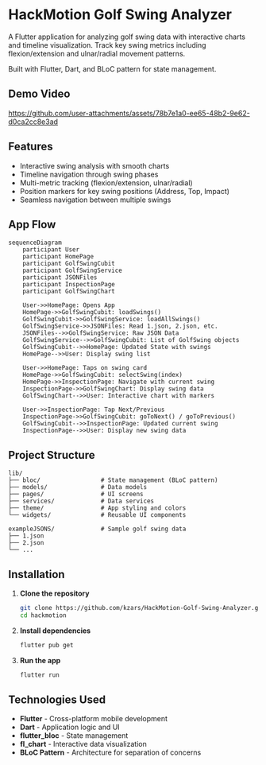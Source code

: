 # HackMotion Golf Swing Analyzer

A Flutter application for analyzing golf swing data with interactive charts and timeline visualization. Track key swing metrics including flexion/extension and ulnar/radial movement patterns.

Built with Flutter, Dart, and BLoC pattern for state management.

## Demo Video

https://github.com/user-attachments/assets/78b7e1a0-ee65-48b2-9e62-d0ca2cc8e3ad

## Features

- Interactive swing analysis with smooth charts
- Timeline navigation through swing phases
- Multi-metric tracking (flexion/extension, ulnar/radial)
- Position markers for key swing positions (Address, Top, Impact)
- Seamless navigation between multiple swings

## App Flow

```mermaid
sequenceDiagram
    participant User
    participant HomePage
    participant GolfSwingCubit
    participant GolfSwingService
    participant JSONFiles
    participant InspectionPage
    participant GolfSwingChart
    
    User->>HomePage: Opens App
    HomePage->>GolfSwingCubit: loadSwings()
    GolfSwingCubit->>GolfSwingService: loadAllSwings()
    GolfSwingService->>JSONFiles: Read 1.json, 2.json, etc.
    JSONFiles-->>GolfSwingService: Raw JSON Data
    GolfSwingService-->>GolfSwingCubit: List of GolfSwing objects
    GolfSwingCubit-->>HomePage: Updated State with swings
    HomePage-->>User: Display swing list
    
    User->>HomePage: Taps on swing card
    HomePage->>GolfSwingCubit: selectSwing(index)
    HomePage->>InspectionPage: Navigate with current swing
    InspectionPage->>GolfSwingChart: Display swing data
    GolfSwingChart-->>User: Interactive chart with markers
    
    User->>InspectionPage: Tap Next/Previous
    InspectionPage->>GolfSwingCubit: goToNext() / goToPrevious()
    GolfSwingCubit-->>InspectionPage: Updated current swing
    InspectionPage-->>User: Display new swing data
```

## Project Structure

```
lib/
├── bloc/                 # State management (BLoC pattern)
├── models/               # Data models
├── pages/                # UI screens
├── services/             # Data services
├── theme/                # App styling and colors
└── widgets/              # Reusable UI components

exampleJSONS/             # Sample golf swing data
├── 1.json
├── 2.json
└── ...
```

## Installation

1. **Clone the repository**
   ```bash
   git clone https://github.com/kzars/HackMotion-Golf-Swing-Analyzer.git
   cd hackmotion
   ```

2. **Install dependencies**
   ```bash
   flutter pub get
   ```

3. **Run the app**
   ```bash
   flutter run
   ```

## Technologies Used

- **Flutter** - Cross-platform mobile development
- **Dart** - Application logic and UI
- **flutter_bloc** - State management
- **fl_chart** - Interactive data visualization
- **BLoC Pattern** - Architecture for separation of concerns



